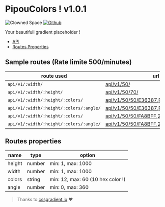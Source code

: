 # PipouColors ! v1.0.1

![Clowned Space](https://img.shields.io/badge/CLOWNED-SPACE-fca5a5?style=for-the-badge)
[![Github](https://img.shields.io/badge/PipouColors-SPACE-fca5a5?style=for-the-badge&logo=github)](https://github.com/Nobodyno-boop/pipoucolor)

Your beautifull gradient placeholder !

- [API](#sample-routes)
- [Routes Properties](#params-properties)

## Sample routes (Rate limite 500/minutes)

| route used                              | url                                                                            | result                                        |
| --------------------------------------- | ------------------------------------------------------------------------------ | --------------------------------------------- |
| `api/v1/:width/`                        | [api/v1/50/](api/v1/50/)                                                       | ![api](api/v1/50/)                            |
| `api/v1/:width/:height/`                | [api/v1/50/70/](api/v1/50/70/)                                                 | ![api](api/v1/50/70/)                         |
| `api/v1/:width/:height/:colors/`        | [api/v1/50/50/E36387,FCFFA6/](api/v1/50/50/E36387,FCFFA6/)                     | ![api](api/v1/50/50/E36387,FCFFA6/)           |
| `api/v1/:width/:height/:colors/:angle/` | [api/v1/50/50/E36387,FCFFA6/180/](api/v1/50/50/E36387,FCFFA6/180/)             | ![api](api/v1/50/50/E36387,FCFFA6/180/)       |
| `api/v1/:width/:height/:colors/`        | [api/v1/50/50/FA8BFF,2BD2FF,2BFF88/](api/v1/50/50/FA8BFF,2BD2FF,2BFF88/)       | ![api](api/v1/50/50/FA8BFF,2BD2FF,2BFF88/)    |
| `api/v1/:width/:height/:colors/:angle/` | [api/v1/50/50/FA8BFF,2BD2FF,2BFF88/90/](api/v1/50/50/FA8BFF,2BD2FF,2BFF88/90/) | ![api](api/v1/50/50/FA8BFF,2BD2FF,2BFF88/90/) |

## Routes properties

| name   | type   | option                            |
| ------ | ------ | --------------------------------- |
| height | number | min: 1, max: 1000                 |
| width  | number | min: 1, max: 1000                 |
| colors | string | min: 12, max: 60 (10 hex color !) |
| angle  | number | min: 0, max: 360                  |

> Thanks to [cssgradient.io](https://cssgradient.io/gradient-backgrounds/) ♥
